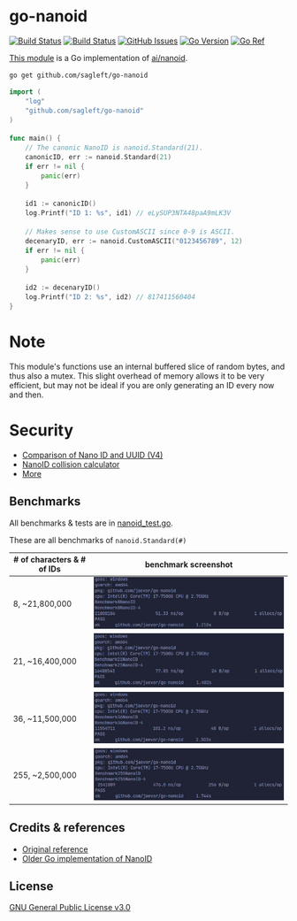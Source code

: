 # **go-nanoid**

[![Build Status](https://github.com/sagleft/go-nanoid/workflows/tests/badge.svg)](https://github.com/sagleft/go-nanoid/actions)
[![Build Status](https://github.com/sagleft/go-nanoid/workflows/lint/badge.svg)](https://github.com/sagleft/go-nanoid/actions)
[![GitHub Issues](https://img.shields.io/github/issues/sagleft/go-nanoid.svg)](https://github.com/sagleft/go-nanoid/issues)
[![Go Version](https://img.shields.io/github/go-mod/go-version/sagleft/go-nanoid?label=Go)](https://github.com/sagleft/go-nanoid/blob/master/go.mod)
[![Go Ref](https://pkg.go.dev/badge/github.com/sagleft/go-nanoid)](https://pkg.go.dev/github.com/sagleft/go-nanoid)

[This module](https://pkg.go.dev/github.com/sagleft/go-nanoid) is a Go
implementation of [ai/nanoid](https://github.com/ai/nanoid).

```
go get github.com/sagleft/go-nanoid
```

```go
import (
	"log"
	"github.com/sagleft/go-nanoid"
)

func main() {
	// The canonic NanoID is nanoid.Standard(21).
	canonicID, err := nanoid.Standard(21)
	if err != nil {
		panic(err)
	}

	id1 := canonicID()
	log.Printf("ID 1: %s", id1) // eLySUP3NTA48paA9mLK3V

	// Makes sense to use CustomASCII since 0-9 is ASCII.
	decenaryID, err := nanoid.CustomASCII("0123456789", 12)
	if err != nil {
		panic(err)
	}

	id2 := decenaryID()
	log.Printf("ID 2: %s", id2) // 817411560404
}
```

# Note

This module's functions use an internal buffered slice of random bytes, and thus
also a mutex. This slight overhead of memory allows it to be very efficient, but
may not be ideal if you are only generating an ID every now and then.

# Security

- [Comparison of Nano ID and UUID (V4)](https://github.com/ai/nanoid/blob/main/README.md#comparison-with-uuid)
- [NanoID collision calculator](https://zelark.github.io/nano-id-cc/)
- [More](https://github.com/ai/nanoid/blob/main/README.md)

## Benchmarks

All benchmarks & tests are in [nanoid_test.go](./nanoid_test.go).

These are all benchmarks of `nanoid.Standard(#)`

| # of characters & # of IDs | benchmark screenshot              |
| -------------------------- | --------------------------------- |
| 8, ~21,800,000             | <img src="img/benchmark-8.png">   |
| 21, ~16,400,000            | <img src="img/benchmark-21.png">  |
| 36, ~11,500,000            | <img src="img/benchmark-36.png">  |
| 255, ~2,500,000            | <img src="img/benchmark-255.png"> |

## Credits & references

- [Original reference](https://github.com/ai/nanoid)
- [Older Go implementation of NanoID](https://github.com/matoous/go-nanoid)

## License

[GNU General Public License v3.0](./LICENSE)
